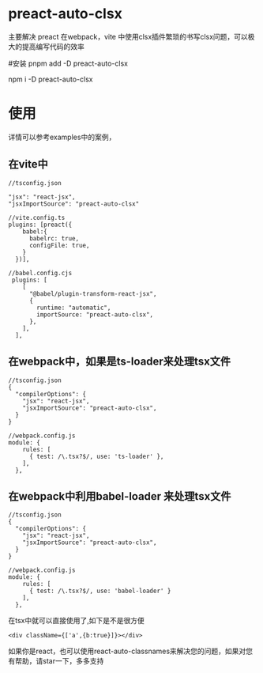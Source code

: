 # preact-auto-clsx

主要解决 preact 在webpack，vite 中使用clsx插件繁琐的书写clsx问题，可以极大的提高编写代码的效率

#安装
pnpm add -D preact-auto-clsx

npm i -D preact-auto-clsx

# 使用

详情可以参考examples中的案例，

## 在vite中
```
//tsconfig.json

"jsx": "react-jsx",
"jsxImportSource": "preact-auto-clsx"

//vite.config.ts
plugins: [preact({
    babel:{
      babelrc: true,
      configFile: true,
    }
  })],

//babel.config.cjs
 plugins: [
    [
      "@babel/plugin-transform-react-jsx",
      {
        runtime: "automatic",
        importSource: "preact-auto-clsx",
      },
    ],
  ],

```


## 在webpack中，如果是ts-loader来处理tsx文件

```
//tsconfig.json
{
  "compilerOptions": {
    "jsx": "react-jsx",
    "jsxImportSource": "preact-auto-clsx",
  }
}

//webpack.config.js
module: {
    rules: [
      { test: /\.tsx?$/, use: 'ts-loader' },
    ],
  },
```

## 在webpack中利用babel-loader 来处理tsx文件

```
//tsconfig.json
{
  "compilerOptions": {
    "jsx": "react-jsx",
    "jsxImportSource": "preact-auto-clsx",
  }
}

//webpack.config.js
module: {
    rules: [
      { test: /\.tsx?$/, use: 'babel-loader' }
    ],
  },

```
在tsx中就可以直接使用了,如下是不是很方便

```
<div className={['a',{b:true}]}></div>

```

如果你是react，也可以使用react-auto-classnames来解决您的问题，如果对您有帮助，请star一下，多多支持
